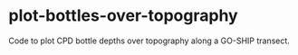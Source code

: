 # plot-bottles-over-topography
Code to plot CPD bottle depths over topography along a GO-SHIP transect.
